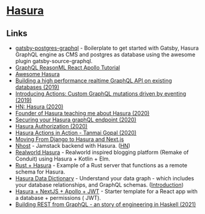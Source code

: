 # [Hasura](https://hasura.io)

## Links

- [gatsby-postgres-graphql](https://github.com/hasura/graphql-engine/tree/master/community/sample-apps/gatsby-postgres-graphql) - Boilerplate to get started with Gatsby, Hasura GraphQL engine as CMS and postgres as database using the awesome plugin gatsby-source-graphql.
- [GraphQL ReasonML React Apollo Tutorial](https://learn.hasura.io/graphql/reason-react-apollo/introduction)
- [Awesome Hasura](https://github.com/aaronhayes/awesome-hasura)
- [Building a high performance realtime GraphQL API on existing databases (2019)](https://www.youtube.com/watch?v=HOKMJkBYaqQ)
- [Introducing Actions: Custom GraphQL mutations driven by eventing (2019)](https://hasura.io/blog/introducing-actions/)
- [HN: Hasura (2020)](https://news.ycombinator.com/item?id=22432137)
- [Founder of Hasura teaching me about Hasura (2020)](https://www.youtube.com/watch?v=51m8Smk7fZQ)
- [Securing your Hasura graphQL endpoint (2020)](https://dev.to/debs_obrien/securing-your-hasura-graphql-endpoint-g9o)
- [Hasura Authorization (2020)](https://www.youtube.com/watch?v=rkN3RQBi_UI)
- [Hasura Actions in Action - Tanmai Gopal (2020)](https://www.youtube.com/watch?v=KH3mv4tm0fY)
- [Moving From Django to Hasura and Next.js](https://hasura.io/blog/moving-from-django-to-hasura-and-next-js/)
- [Nhost](https://nhost.io/) - Jamstack backend with Hasura. ([HN](https://news.ycombinator.com/item?id=24929732))
- [Realworld Hasura](https://github.com/andrewMacmurray/realworld-hasura) - Realworld inspired blogging platform (Remake of Conduit) using Hasura + Kotlin + Elm.
- [Rust + Hasura](https://github.com/ronanyeah/rust-hasura) - Example of a Rust server that functions as a remote schema for Hasura.
- [Hasura Data Dictionary](https://github.com/hasura/data-dictionary) - Understand your data graph - which includes your database relationships, and GraphQL schemas. ([Introduction](https://hasura.io/blog/hasura-data-dictionary/))
- [Hasura + NextJS + Apollo + JWT](https://github.com/Ntarasiuk/nexthasurajwt) - Starter template for a React app with a database + permissions ( JWT).
- [Building REST from GraphQL - an story of engineering in Haskell (2021)](https://hasura.io/blog/building-rest-from-graphql-story-of-engineering-haskell/)
